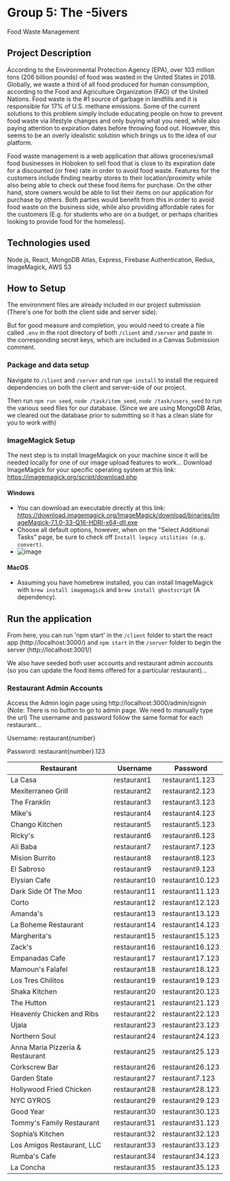 # Group 5: The -5ivers
Food Waste Management

## Project Description
According to the Environmental Protection Agency (EPA), over 103 million tons (206 billion pounds) of food was wasted in the United States in 2018. Globally, we waste a third of all food produced for human consumption, according to the Food and Agriculture Organization (FAO) of the United Nations. Food waste is the #1 source of garbage in landfills and it is responsible for 17% of U.S. methane emissions. Some of the current solutions to this problem simply include educating people on how to prevent food waste via lifestyle changes and only buying what you need, while also paying attention to expiration dates before throwing food out. However, this seems to be an overly idealistic solution which brings us to the idea of our platform.

Food waste management is a web application that allows groceries/small food businesses in Hoboken to sell food that is close to its expiration date for a discounted (or free) rate in order to avoid food waste. Features for the customers include finding nearby stores to their location/proximity while also being able to check out these food items for purchase. On the other hand, store owners would be able to list their items on our application for purchase by others. Both parties would benefit from this in order to avoid food waste on the business side, while also providing affordable rates for the customers (E.g. for students who are on a budget, or perhaps charities looking to provide food for the homeless). 

## Technologies used
Node.js, React, MongoDB Atlas, Express, Firebase Authentication, Redux, ImageMagick, AWS S3

## How to Setup
The environment files are already included in our project submission (There's one for both the client side and server side).

But for good measure and completion, you would need to create a file called `.env` in the root directory of both `/client` and `/server` and paste in the corresponding secret keys, which are included in a Canvas Submission comment.

### Package and data setup
Navigate to `/client` and `/server` and run `npm install` to install the required dependencies on both the client and server-side of our project.

Then run `npm run seed`, `node /task/item_seed`, `node /task/users_seed` to run the various seed files for our database. (Since we are using MongoDB Atlas, we cleared out the database prior to submitting so it has a clean slate for you to work with)

### ImageMagick Setup
The next step is to install ImageMagick on your machine since it will be needed locally for one of our image upload features to work...
Download ImageMagick for your specific operating system at this link: https://imagemagick.org/script/download.php

#### Windows
- You can download an executable directly at this link: https://download.imagemagick.org/ImageMagick/download/binaries/ImageMagick-7.1.0-33-Q16-HDRI-x64-dll.exe
- Choose all default options, however, when on the "Select Additional Tasks" page, be sure to check off `Install legacy utilities (e.g. convert)`.
- ![image](https://user-images.githubusercontent.com/32401608/168448400-07058a9f-c842-4be3-8d3c-d0c36986dbec.png)

#### MacOS
- Assuming you have homebrew installed, you can install ImageMagick with `brew install imagemagick` and `brew install ghostscript` (A dependency).

## Run the application 
From here, you can run 'npm start' in the `/client` folder to start the react app (http://localhost:3000/) and `npm start` in the `/server` folder to begin the server (http://localhost:3001/)

We also have seeded both user accounts and restaurant admin accounts (so you can update the food items offered for a particular restaurant)...

### Restaurant Admin Accounts
Access the Admin login page using http://localhost:3000/admin/signin  
(Note: There is no button to go to admin page. We need to manually type the url)
The username and password follow the same format for each restaurant... 

Username: restaurant{number}

Password: restaurant{number}.123

|        Restaurant         |  Username  | Password |
|----------------------|------------|----------|
| La Casa    | restaurant1  | restaurant1.123 |
| Mexiterraneo Grill       | restaurant2      | restaurant2.123   |
| The Franklin     | restaurant3      | restaurant3.123   |
| Mike's   | restaurant4      | restaurant4.123   |
| Chango Kitchen    | restaurant5      | restaurant5.123   |
| Ricky's  | restaurant6      | restaurant6.123   |
| Ali Baba  | restaurant7      | restaurant7.123   |
| Mision Burrito    | restaurant8      | restaurant8.123   |
| El Sabroso | restaurant9      | restaurant9.123   |
| Elysian Cafe   | restaurant10      | restaurant10.123   |
| Dark Side Of The Moo   | restaurant11      | restaurant11.123   |
| Corto  | restaurant12      | restaurant12.123   |
| Amanda's   | restaurant13      | restaurant13.123   |
| La Boheme Restaurant  | restaurant14      | restaurant14.123   |
| Margherita's  | restaurant15      | restaurant15.123   |
| Zack's  | restaurant16      | restaurant16.123   |
| Empanadas Cafe   |    restaurant17      | restaurant17.123   |
| Mamoun's Falafel  |    restaurant18      | restaurant18.123   |
| Los Tres Chilitos  | restaurant19      | restaurant19.123   |
| Shaka Kitchen  | restaurant20      | restaurant20.123   |
| The Hutton | restaurant21      | restaurant21.123   |
| Heavenly Chicken and Ribs   |restaurant22      | restaurant22.123   | 
| Ujala  | restaurant23      | restaurant23.123   |
| Northern Soul   | restaurant24      | restaurant24.123   |
| Anna Maria Pizzeria & Restaurant   | restaurant25      | restaurant25.123   |
| Corkscrew Bar   | restaurant26      | restaurant26.123   |
| Garden State   | restaurant27      | restaurant7.123   |
| Hollywood Fried Chicken  | restaurant28      | restaurant28.123   |
| NYC GYROS   | restaurant29      | restaurant29.123   |
| Good Year  | restaurant30      | restaurant30.123   |
| Tommy's Family Restaurant   | restaurant31      | restaurant31.123   | 
| Sophia’s Kitchen  | restaurant32      | restaurant32.123   |
| Los Amigos Restaurant, LLC   | restaurant33      | restaurant33.123   |
| Rumba's Cafe   | restaurant34      | restaurant34.123   |
| La Concha   | restaurant35      | restaurant35.123   |

